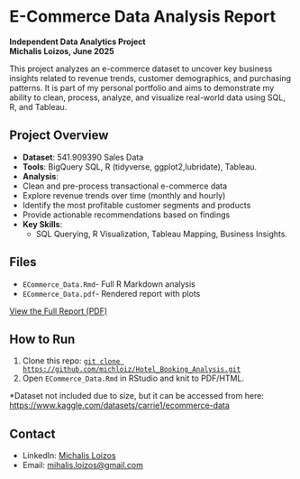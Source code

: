 


# E-Commerce Data Analysis Report
**Independent Data Analytics Project**  
**Michalis Loizos, June 2025**

This project analyzes an e-commerce dataset  to uncover key business insights related to revenue trends, customer demographics, and purchasing patterns. It is part of my personal portfolio and aims to demonstrate my ability to clean, process, analyze, and visualize real-world data using SQL, R, and Tableau.


## Project Overview
- **Dataset**: 541.909390 Sales Data
- **Tools**: BigQuery SQL, R (tidyverse, ggplot2,lubridate),  Tableau.
- **Analysis**:
- Clean and pre-process transactional e-commerce data
- Explore revenue trends over time (monthly and hourly)
- Identify the most profitable customer segments and products
- Provide actionable recommendations based on findings
- **Key Skills**:
  - SQL Querying, R Visualization, Tableau Mapping, Business Insights.

## Files
- `ECommerce_Data.Rmd`- Full R Markdown analysis 
- `ECommerce_Data.pdf`- Rendered report with plots


[View the Full Report (PDF)](ECommerce_Data.pdf)  


## How to Run
1. Clone this repo: [`git clone https://github.com/michloiz/Hotel_Booking_Analysis.git`](https://github.com/yourusername/ecommerce-data-analysis.git)
2. Open `ECommerce_Data.Rmd` in RStudio and knit to PDF/HTML.

*Dataset not included due to size, but it can be accessed from here: https://www.kaggle.com/datasets/carrie1/ecommerce-data

## Contact
- LinkedIn: [Michalis Loizos](https://www.linkedin.com/in/michalis-loizos/)
- Email: mihalis.loizos@gmail.com













